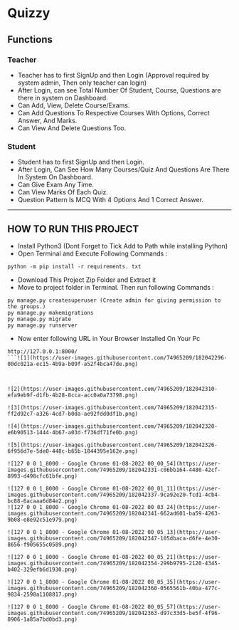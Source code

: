 # Quizzy

## Functions


### Teacher
- Teacher has to first SignUp and then Login (Approval required by system admin, Then only teacher can login)
- After Login, can see Total Number Of Student, Course, Questions are there in system on Dashboard.
- Can Add, View, Delete Course/Exams.
- Can Add Questions To Respective Courses With Options, Correct Answer, And Marks.
- Can View And Delete Questions Too.


### Student
- Student has to first SignUp and then Login.
- After Login, Can See How Many Courses/Quiz And Questions Are There In System On Dashboard.
- Can Give Exam Any Time.
- Can View Marks Of Each Quiz.
- Question Pattern Is MCQ With 4 Options And 1 Correct Answer.
---

## HOW TO RUN THIS PROJECT
- Install Python3 (Dont Forget to Tick Add to Path while installing Python)
- Open Terminal and Execute Following Commands :
```
python -m pip install -r requirements. txt
```
- Download This Project Zip Folder and Extract it
- Move to project folder in Terminal. Then run following Commands :
```
py manage.py createsuperuser (Create admin for giving permission to the groups.)
py manage.py makemigrations
py manage.py migrate
py manage.py runserver
```
- Now enter following URL in Your Browser Installed On Your Pc
```
http://127.0.0.1:8000/
```![1](https://user-images.githubusercontent.com/74965209/182042296-00dc021a-ec15-4b9a-b09f-a52f4bca47de.png)



![2](https://user-images.githubusercontent.com/74965209/182042310-efa9eb9f-d1fb-4b28-8cca-acc0a0a73798.png)

![3](https://user-images.githubusercontent.com/74965209/182042315-ff2d92c7-a326-4cd7-b0da-ae92fdd0df1b.png)

![4](https://user-images.githubusercontent.com/74965209/182042320-e6b90513-1444-4b67-a03d-f736df71fe0b.png)

![5](https://user-images.githubusercontent.com/74965209/182042326-6f956d7e-5de0-448c-b65b-1844395e162e.png)

![127 0 0 1_8000 - Google Chrome 01-08-2022 00_00_54](https://user-images.githubusercontent.com/74965209/182042331-c06bb164-4480-42cf-8993-d498cfc61bfe.png)

![127 0 0 1_8000 - Google Chrome 01-08-2022 00_01_11](https://user-images.githubusercontent.com/74965209/182042337-9ca92e20-fcd1-4cb4-bc88-6acaaa6d84e2.png)
![127 0 0 1_8000 - Google Chrome 01-08-2022 00_03_24](https://user-images.githubusercontent.com/74965209/182042341-662ad601-ba59-4263-9b08-e8e92c51e979.png)

![127 0 0 1_8000 - Google Chrome 01-08-2022 00_05_13](https://user-images.githubusercontent.com/74965209/182042347-105dbaca-d6fe-4e30-8656-f905655c0589.png)

![127 0 0 1_8000 - Google Chrome 01-08-2022 00_05_21](https://user-images.githubusercontent.com/74965209/182042354-299b9795-2120-4345-b402-329efb6d1930.png)

![127 0 0 1_8000 - Google Chrome 01-08-2022 00_05_35](https://user-images.githubusercontent.com/74965209/182042360-0565561b-40ba-477c-9834-2598a1108817.png)

![127 0 0 1_8000 - Google Chrome 01-08-2022 00_05_57](https://user-images.githubusercontent.com/74965209/182042363-d97c33d5-be5f-4f96-8906-1a85a7bd0bd3.png)
